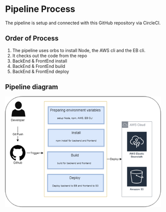 # Pipeline Process

The pipeline is setup and connected with this GitHub repository via CircleCI.

## Order of Process

1. The pipeline uses orbs to install Node, the AWS cli and the EB cli.
2. It checks out the code from the repo
3. BackEnd & FrontEnd install
4. BackEnd & FrontEnd build
5. BackEnd & FrontEnd deploy

## Pipeline diagram

![Pipeline diagram](./images/Pipeline_Architecture.png)
